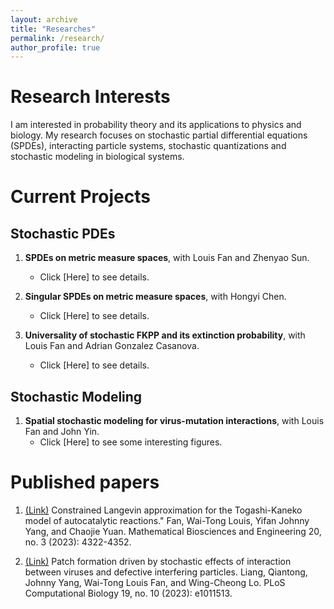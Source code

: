 ```yaml
---
layout: archive
title: "Researches"
permalink: /research/
author_profile: true
---
```


# Research Interests
I am interested in probability theory and its applications to physics and biology. My research focuses on stochastic partial differential equations (SPDEs), interacting particle systems, stochastic quantizations and stochastic modeling in biological systems.



# Current Projects

## Stochastic PDEs

1. **SPDEs on metric measure spaces**, with Louis Fan and Zhenyao Sun.
    * Click [Here] to see details.
    
2. **Singular SPDEs on metric measure spaces**, with Hongyi Chen.
    * Click [Here] to see details.


3. **Universality of stochastic FKPP and its extinction probability**, with Louis Fan and Adrian Gonzalez Casanova.
    * Click [Here] to see details.



## Stochastic Modeling

1. **Spatial stochastic modeling for virus-mutation interactions**, with Louis Fan and John Yin.
    * Click [Here] to see some interesting figures.


# Published papers

1. [(Link)](https://www.aimspress.com/article/doi/10.3934/mbe.2023201) Constrained Langevin approximation for the Togashi-Kaneko model of autocatalytic reactions." Fan, Wai-Tong Louis, Yifan Johnny Yang, and Chaojie Yuan. Mathematical Biosciences and Engineering 20, no. 3 (2023): 4322-4352.

2. [(Link)](https://journals.plos.org/ploscompbiol/article?id=10.1371/journal.pcbi.1011513) Patch formation driven by stochastic effects of interaction between viruses and defective interfering particles. Liang, Qiantong, Johnny Yang, Wai-Tong Louis Fan, and Wing-Cheong Lo. PLoS Computational Biology 19, no. 10 (2023): e1011513.